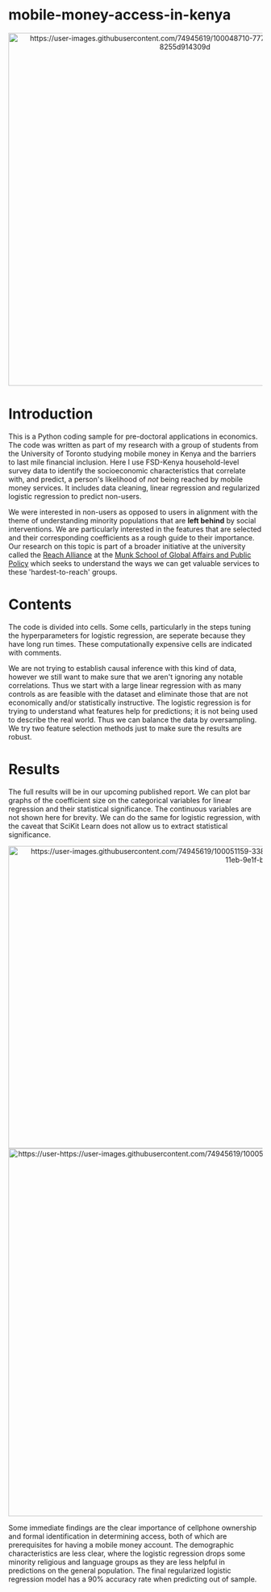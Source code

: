 # mobile-money-access-in-kenya


<p align="center">
  <img src="https://user-images.githubusercontent.com/74945619/100048710-77764d80-2de3-11eb-9c6b-8255d914309d.png" alt="https://user-images.githubusercontent.com/74945619/100048710-77764d80-2de3-11eb-9c6b-8255d914309d" width="700"/>
</p>


# Introduction

This is a Python coding sample for pre-doctoral applications in economics. The code was written as part of my research with a group of students from the University of Toronto studying mobile money in Kenya and the barriers to last mile financial inclusion. Here I use FSD-Kenya household-level survey data to identify the socioeconomic characteristics that correlate with, and predict, a person's likelihood of *not* being reached by mobile money services. It includes data cleaning, linear regression and regularized logistic regression to predict non-users. 

We were interested in non-users as opposed to users in alignment with the theme of understanding minority populations that are **left behind** by social interventions. We are particularly interested in the features that are selected and their corresponding coefficients as a rough guide to their importance. Our research on this topic is part of a broader initiative at the university called the
[Reach Alliance](http://reachalliance.org/) at the [Munk School of Global Affairs and Public Policy](https://munkschool.utoronto.ca/) which seeks to understand the ways we can get valuable services to these 'hardest-to-reach' groups. 


# Contents

The code is divided into cells. Some cells, particularly in the steps tuning the hyperparameters for logistic regression, are seperate because they have long run times. These computationally expensive cells are indicated with comments. 

We are not trying to establish causal inference with this kind of data, however we still want to make sure that we aren't ignoring any notable correlations. Thus we start with a large linear regression with as many controls as are feasible with the dataset and eliminate those that are not economically and/or statistically instructive. The logistic regression is for trying to understand what features help for predictions; it is not being used to describe the real world. Thus we can balance the data by oversampling. We try two feature selection methods just to make sure the results are robust. 

# Results

The full results will be in our upcoming published report. We can plot bar graphs of the coefficient size on the categorical variables for linear regression and their statistical significance. The continuous variables are not shown here for brevity. We can do the same for logistic regression, with the caveat that SciKit Learn does not allow us to extract statistical significance.

<p align="right">
  <img src="https://user-images.githubusercontent.com/74945619/100051159-33864700-2de9-11eb-9e1f-bb4816906aa3.png" alt="https://user-images.githubusercontent.com/74945619/100051159-33864700-2de9-11eb-9e1f-bb4816906aa3" width="600"/>

<img src="https://user-images.githubusercontent.com/74945619/100051185-43059000-2de9-11eb-88f7-837115f997f9.png" alt="https://user-https://user-images.githubusercontent.com/74945619/100051185-43059000-2de9-11eb-88f7-837115f997f9.png" width="730"/>

Some immediate findings are the clear importance of cellphone ownership and formal identification in determining access, both of which are prerequisites for having a mobile money account. The demographic characteristics are less clear, where the logistic regression drops some minority religious and language groups as they are less helpful in predictions on the general population. The final regularized logistic regression model has a 90% accuracy rate when predicting out of sample.

